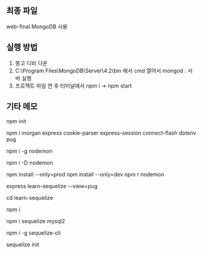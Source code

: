 
## 최종 파일 
web-final
MongoDB 사용 



## 실행 방법

1. 몽고 디비 다운
2.  C:\Program Files\MongoDB\Server\4.2\bin 에서 cmd 열어서 mongod  : 서버 실행
3. 프로젝트 파일 연 후 터미널에서 npm i  ->  npm start


## 기타 메모

npm init

npm i morgan express cookie-parser express-session connect-flash dotenv pug

npm i -g nodemon

npm i -D nodemon

npm install --only=prod
npm install --only=dev
npm r nodemon


express learn-sequelize --view=pug

cd learn-sequelize 

npm i   

npm i sequelize mysql2 

npm i -g sequelize-cli  

sequelize init  
